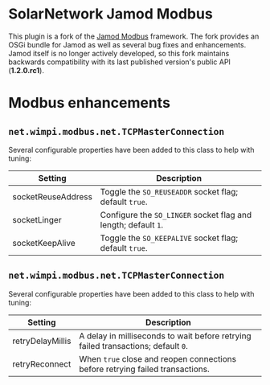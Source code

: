# SolarNetwork Jamod Modbus

This plugin is a fork of the [Jamod Modbus][jamod] framework. The fork provides
an OSGi bundle for Jamod as well as several bug fixes and enhancements. Jamod
itself is no longer actively developed, so this fork maintains backwards
compatibility with its last published version's public API (**1.2.0.rc1**).

# Modbus enhancements

## `net.wimpi.modbus.net.TCPMasterConnection`

Several configurable properties have been added to this class to help with tuning:

| Setting            | Description                                                                       |
|--------------------|-----------------------------------------------------------------------------------|
| socketReuseAddress | Toggle the `SO_REUSEADDR` socket flag; default `true`.                            |
| socketLinger       | Configure the `SO_LINGER` socket flag and length; default `1`.                    |
| socketKeepAlive    | Toggle the `SO_KEEPALIVE` socket flag; default `true`.                            |

## `net.wimpi.modbus.net.TCPMasterConnection`

Several configurable properties have been added to this class to help with tuning:

| Setting            | Description                                                                       |
|--------------------|-----------------------------------------------------------------------------------|
| retryDelayMillis   | A delay in milliseconds to wait before retrying failed transactions; default `0`. |
| retryReconnect     | When `true` close and reopen connections before retrying failed transactions.     |


 [jamod]: http://jamod.sourceforge.net/
